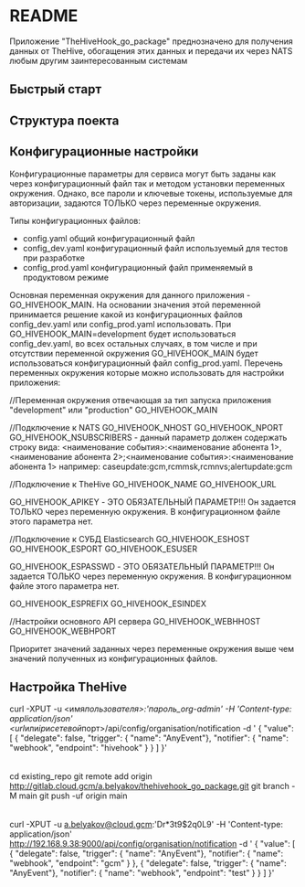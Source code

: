 # README

Приложение "TheHiveHook_go_package" преднозначено для получения данных от TheHive, обогащения этих данных
и передачи их через NATS любым другим заинтересованным системам

## Быстрый старт

## Структура поекта

## Конфигурационные настройки

Конфигурационные параметры для сервиса могут быть заданы как через конфигурационный файл так и методом установки переменных окружения. Однако, все пароли и
ключевые токены, используемые для авторизации, задаются ТОЛЬКО через переменные окружения.

Типы конфигурационных файлов:

- config.yaml общий конфигурационный файл
- config_dev.yaml конфигурационный файл используемый для тестов при разработке
- config_prod.yaml конфигурационный файл применяемый в продуктовом режиме

Основная переменная окружения для данного приложения - GO_HIVEHOOK_MAIN. На основании значения этой переменной принимается решение какой из конфигурационных файлов config_dev.yaml или config_prod.yaml использовать. При GO_HIVEHOOK_MAIN=development будет использоваться config_dev.yaml, во всех остальных случаях, в том числе и при отсутствии переменной окружения GO_HIVEHOOK_MAIN будет использоваться конфигурационный файл config_prod.yaml. Перечень переменных окружения которые можно использовать для настройки приложения:

//Переменная окружения отвечающая за тип запуска приложения "development" или "production"
GO_HIVEHOOK_MAIN

//Подключение к NATS
GO_HIVEHOOK_NHOST
GO_HIVEHOOK_NPORT
GO_HIVEHOOK_NSUBSCRIBERS - данный параметр должен содержать строку вида:
<наименование события>:<наименование абонента 1>,<наименование абонента 2>;<наименование события>:<наименование абонента 1>
например:
caseupdate:gcm,rcmmsk,rcmnvs;alertupdate:gcm

//Подключение к TheHive
GO_HIVEHOOK_NAME
GO_HIVEHOOK_URL

GO_HIVEHOOK_APIKEY - ЭТО ОБЯЗАТЕЛЬНЫЙ ПАРАМЕТР!!!
Он задается ТОЛЬКО через переменную окружения. В конфигурационном
файле этого параметра нет.

//Подключение к СУБД Elasticsearch
GO_HIVEHOOK_ESHOST
GO_HIVEHOOK_ESPORT
GO_HIVEHOOK_ESUSER

GO_HIVEHOOK_ESPASSWD - ЭТО ОБЯЗАТЕЛЬНЫЙ ПАРАМЕТР!!! Он задается ТОЛЬКО через переменную окружения. В конфигурационном
файле этого параметра нет.

GO_HIVEHOOK_ESPREFIX
GO_HIVEHOOK_ESINDEX

//Настройки основного API сервера
GO_HIVEHOOK_WEBHHOST
GO_HIVEHOOK_WEBHPORT

Приоритет значений заданных через переменные окружения выше чем значений полученных из конфигурационных файлов.

## Настройка TheHive

curl -XPUT -u <имя*пользователя>:'пароль_org-admin' -H 'Content-type: application/json' <url*или*ip*и*сетевой*порт>/api/config/organisation/notification -d '
{
"value": [
{
"delegate": false,
"trigger": { "name": "AnyEvent"},
"notifier": { "name": "webhook", "endpoint": "hivehook" }
}
]
}'

######

cd existing_repo
git remote add origin http://gitlab.cloud.gcm/a.belyakov/thehivehook_go_package.git
git branch -M main
git push -uf origin main

######

curl -XPUT -u a.belyakov@cloud.gcm:'Dr\*3t9$2q0L9' -H 'Content-type: application/json' http://192.168.9.38:9000/api/config/organisation/notification -d '
{
"value": [
{
"delegate": false,
"trigger": { "name": "AnyEvent"},
"notifier": { "name": "webhook", "endpoint": "gcm" }
},
{
"delegate": false,
"trigger": { "name": "AnyEvent"},
"notifier": { "name": "webhook", "endpoint": "test" }
}
]
}'
